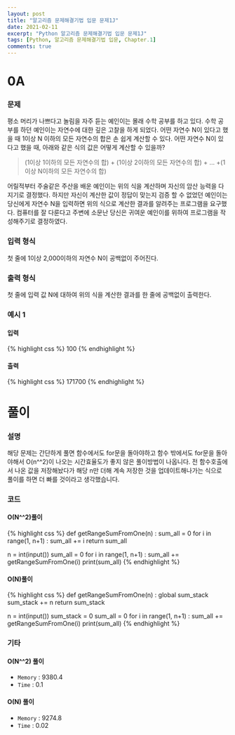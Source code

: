 ```yaml
---
layout: post
title: "알고리즘 문제해결기법 입문 문제1J"
date: 2021-02-11
excerpt: "Python 알고리즘 문제해결기법 입문 문제1J"
tags: [Python, 알고리즘 문제해결기법 입문, Chapter.1]
comments: true
---
```

# 0A

### 문제
평소 머리가 나쁘다고 놀림을 자주 듣는 예인이는 몰래 수학 공부를 하고 있다. 수학 공부를 하던 예인이는 자연수에 대한 깊은 고찰을 하게 되었다. 어떤 자연수 N이 있다고 했을 때 1이상 N 이하의 모든 자연수의 합은 손 쉽게 계산할 수 있다. 어떤 자연수 N이 있다고 했을 때, 아래와 같은 식의 값은 어떻게 계산할 수 있을까?



>(1이상 1이하의 모든 자연수의 합) + (1이상 2이하의 모든 자연수의 합) + ... +(1이상 N이하의 모든 자연수의 합)

 

어릴적부터 주술같은 주산을 배운 예인이는 위의 식을 계산하며 자신의 암산 능력을 다지기로 결정했다. 하지만 자신이 계산한 값이 정답이 맞는지 검증 할 수 없었던 예인이는 당신에게 자연수 N을 입력하면 위의 식으로 계산한 결과를 알려주는 프로그램을 요구했다. 컴퓨터를 잘 다룬다고 주변에 소문난 당신은 귀여운 예인이를 위하여 프로그램을 작성해주기로 결정하였다. 

### 입력 형식
첫 줄에 1이상 2,000이하의 자연수 N이 공백없이 주어진다.

### 출력 형식
첫 줄에 입력 값 N에 대하여 위의 식을 계산한 결과를 한 줄에 공백없이 출력한다.

### 예시 1
#### 입력
{% highlight css %}
100
{% endhighlight %}
#### 출력
{% highlight css %}
171700
{% endhighlight %}

# 풀이

### 설명
해당 문제는 간단하게 풀면 함수에서도 for문을 돌아야하고 함수 밖에서도 for문을 돌아야해서 O(n^^2)이 나오는 시간효율도가 좋지 않은 풀이방법이 나옵니다. 전 함수호출에서 나온 값을 저장해놨다가 해당 n만 더해 계속 저장한 것을 업데이트해나가는 식으로 풀이를 하면 더 빠를 것이라고 생각했습니다.

### 코드
#### O(N^^2)풀이
{% highlight css %}
def getRangeSumFromOne(n) :
	sum_all = 0
	for i in range(1, n+1) : sum_all += i
	return sum_all

n = int(input())
sum_all = 0
for i in range(1, n+1) : sum_all += getRangeSumFromOne(i)
print(sum_all)
{% endhighlight %}

#### O(N)풀이
{% highlight css %}
def getRangeSumFromOne(n) :
	global sum_stack
	sum_stack += n
	return sum_stack

n = int(input())
sum_stack = 0
sum_all = 0
for i in range(1, n+1) : sum_all += getRangeSumFromOne(i)
print(sum_all)
{% endhighlight %}

### 기타
#### O(N^^2) 풀이
- `Memory` : 9380.4
- `Time` : 0.1

#### O(N) 풀이
- `Memory` : 9274.8
- `Time` : 0.02